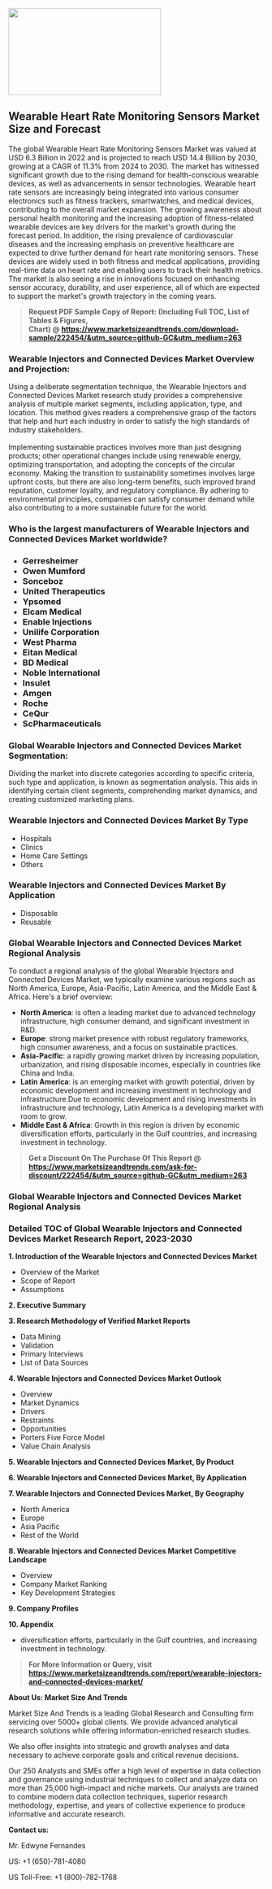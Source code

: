 <p><img class="alignnone size-medium wp-image-20088" src="https://ffe5etoiles.com/wp-content/uploads/2024/12/MST1-300x171.png" alt="" width="300" height="171" /></p><h2>Wearable Heart Rate Monitoring Sensors Market Size and Forecast</h2><p>The global Wearable Heart Rate Monitoring Sensors Market was valued at USD 6.3 Billion in 2022 and is projected to reach USD 14.4 Billion by 2030, growing at a CAGR of 11.3% from 2024 to 2030. The market has witnessed significant growth due to the rising demand for health-conscious wearable devices, as well as advancements in sensor technologies. Wearable heart rate sensors are increasingly being integrated into various consumer electronics such as fitness trackers, smartwatches, and medical devices, contributing to the overall market expansion. The growing awareness about personal health monitoring and the increasing adoption of fitness-related wearable devices are key drivers for the market's growth during the forecast period. In addition, the rising prevalence of cardiovascular diseases and the increasing emphasis on preventive healthcare are expected to drive further demand for heart rate monitoring sensors. These devices are widely used in both fitness and medical applications, providing real-time data on heart rate and enabling users to track their health metrics. The market is also seeing a rise in innovations focused on enhancing sensor accuracy, durability, and user experience, all of which are expected to support the market's growth trajectory in the coming years.</p></p><blockquote id="" class=""><strong>Request PDF Sample Copy of Report: (Including Full TOC, List of Tables &amp; Figures, Chart)&nbsp;@&nbsp;<strong><a href="https://www.marketsizeandtrends.com/download-sample/222454/&utm_source=github-GC&utm_medium=263" target="_blank">https://www.marketsizeandtrends.com/download-sample/222454/&utm_source=github-GC&utm_medium=263</a></strong></strong></blockquote><h3 id="" class="">Wearable Injectors and Connected Devices Market&nbsp;Overview and Projection:</h3><p id="" class="">Using a deliberate segmentation technique, the Wearable Injectors and Connected Devices Market research study provides a comprehensive analysis of multiple market segments, including application, type, and location. This method gives readers a comprehensive grasp of the factors that help and hurt each industry in order to satisfy the high standards of industry stakeholders. <br /> <br />Implementing sustainable practices involves more than just designing products; other operational changes include using renewable energy, optimizing transportation, and adopting the concepts of the circular economy. Making the transition to sustainability sometimes involves large upfront costs, but there are also long-term benefits, such improved brand reputation, customer loyalty, and regulatory compliance. By adhering to environmental principles, companies can satisfy consumer demand while also contributing to a more sustainable future for the world.</p><h3 id="" class="">Who is the largest manufacturers of&nbsp;Wearable Injectors and Connected Devices Market worldwide?</h3><h3 class=""><p><ul><li>Gerresheimer </li><li> Owen Mumford </li><li> Sonceboz </li><li> United Therapeutics </li><li> Ypsomed </li><li> Elcam Medical </li><li> Enable Injections </li><li> Unilife Corporation </li><li> West Pharma </li><li> Eitan Medical </li><li> BD Medical </li><li> Noble International </li><li> Insulet </li><li> Amgen </li><li> Roche </li><li> CeQur </li><li> ScPharmaceuticals</li></ul></p></h3><h3 id="" class="">Global&nbsp;Wearable Injectors and Connected Devices Market Segmentation:</h3><p id="" class="">Dividing the market into discrete categories according to specific criteria, such type and application, is known as segmentation analysis. This aids in identifying certain client segments, comprehending market dynamics, and creating customized marketing plans.</p><h3 id="" class="">Wearable Injectors and Connected Devices Market&nbsp;By Type</h3><p><p><ul><li>Hospitals</li><li> Clinics</li><li> Home Care Settings</li><li> Others</p></li></ul></p></p><h3 id="" class="">Wearable Injectors and Connected Devices Market&nbsp;By Application</h3><p class=""><p><ul><li>Disposable</li><li> Reusable</li></ul></p></p><h3 id="" class="">Global Wearable Injectors and Connected Devices Market Regional Analysis</h3><p id="" class="">To conduct a regional analysis of the global Wearable Injectors and Connected Devices Market, we typically examine various regions such as North America, Europe, Asia-Pacific, Latin America, and the Middle East &amp; Africa. Here's a brief overview:</p><ul><li><strong>North America</strong>: is often a leading market due to advanced technology infrastructure, high consumer demand, and significant investment in R&amp;D.</li><li><strong>Europe</strong>: strong market presence with robust regulatory frameworks, high consumer awareness, and a focus on sustainable practices.</li><li><strong>Asia-Pacific</strong>: a rapidly growing market driven by increasing population, urbanization, and rising disposable incomes, especially in countries like China and India.</li><li><strong>Latin America</strong>: is an emerging market with growth potential, driven by economic development and increasing investment in technology and infrastructure.Due to economic development and rising investments in infrastructure and technology, Latin America is a developing market with room to grow.</li><li><strong>Middle East &amp; Africa</strong>: Growth in this region is driven by economic diversification efforts, particularly in the Gulf countries, and increasing investment in technology.</li></ul><blockquote id="" class=""><strong>Get a Discount On The Purchase Of This Report @ <strong><a href="https://www.marketsizeandtrends.com/ask-for-discount/222454/&utm_source=github-GC&utm_medium=263" target="_blank">https://www.marketsizeandtrends.com/ask-for-discount/222454/&utm_source=github-GC&utm_medium=263</a></strong></strong></blockquote><h3 id="" class="">Global Wearable Injectors and Connected Devices Market Regional Analysis</h3><h3 id="" class="">Detailed TOC of Global Wearable Injectors and Connected Devices Market Research Report, 2023-2030</h3><p id="" class=""><strong>1. Introduction of the Wearable Injectors and Connected Devices Market</strong></p><ul><li>Overview of the Market</li><li>Scope of Report</li><li>Assumptions</li></ul><p id="" class=""><strong>2. Executive Summary</strong></p><p id="" class=""><strong>3. Research Methodology of Verified Market Reports</strong></p><ul><li>Data Mining</li><li>Validation</li><li>Primary Interviews</li><li>List of Data Sources</li></ul><p id="" class=""><strong>4. Wearable Injectors and Connected Devices Market Outlook</strong></p><ul><li>Overview</li><li>Market Dynamics</li><li>Drivers</li><li>Restraints</li><li>Opportunities</li><li>Porters Five Force Model</li><li>Value Chain Analysis</li></ul><p id="" class=""><strong>5. Wearable Injectors and Connected Devices Market, By Product</strong></p><p id="" class=""><strong>6. Wearable Injectors and Connected Devices Market, By Application</strong></p><p id="" class=""><strong>7. Wearable Injectors and Connected Devices Market, By Geography</strong></p><ul><li>North America</li><li>Europe</li><li>Asia Pacific</li><li>Rest of the World</li></ul><p id="" class=""><strong>8. Wearable Injectors and Connected Devices Market Competitive Landscape</strong></p><ul><li>Overview</li><li>Company Market Ranking</li><li>Key Development Strategies</li></ul><p id="" class=""><strong>9. Company Profiles</strong></p><p id="" class=""><strong>10. Appendix</strong></p><ul><li>diversification efforts, particularly in the Gulf countries, and increasing investment in technology.</li></ul><blockquote id="" class=""><strong>For More Information or Query, visit <strong><strong><a href="https://www.marketsizeandtrends.com/report/wearable-injectors-and-connected-devices-market/" target="_blank">https://www.marketsizeandtrends.com/report/wearable-injectors-and-connected-devices-market/</a></strong></strong></strong></blockquote><p id="" class=""><strong>About Us: Market Size And Trends</strong></p><p id="" class="">Market Size And Trends is a leading Global Research and Consulting firm servicing over 5000+ global clients. We provide advanced analytical research solutions while offering information-enriched research studies.</p><p id="" class="">We also offer insights into strategic and growth analyses and data necessary to achieve corporate goals and critical revenue decisions.</p><p id="" class="">Our 250 Analysts and SMEs offer a high level of expertise in data collection and governance using industrial techniques to collect and analyze data on more than 25,000 high-impact and niche markets. Our analysts are trained to combine modern data collection techniques, superior research methodology, expertise, and years of collective experience to produce informative and accurate research.</p><p id="" class=""><strong>Contact us:</strong></p><p id="" class="">Mr. Edwyne Fernandes</p><p id="" class="">US: +1 (650)-781-4080</p><p id="" class="">US Toll-Free: +1 (800)-782-1768</p>
